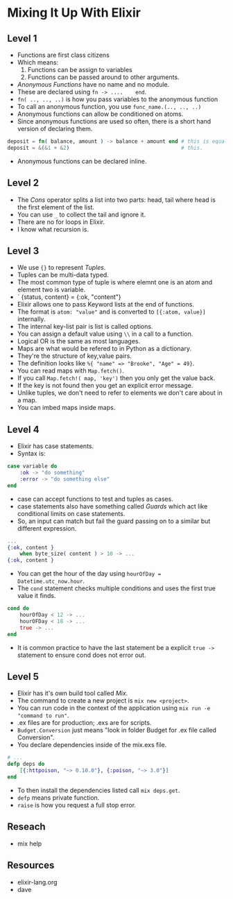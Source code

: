 # Mixing It Up With Elixir
##


## Level 1
- Functions are first class citizens
- Which means:
	1. Functions can be assign to variables
	2. Functions can be passed around to other arguments.
- *Anonymous Functions* have no name and no module.
- These are declared using `fn -> ....    end`.
- `fn( .., .., ..)` is how you pass variables to the anonymous function
- To call an anonymous function, you use `func_name.(.., .., ..)`
- Anonymous functions can allow be conditioned on atoms.
- Since anonymous functions are used so often, there is a short hand version of declaring them.
```elixir
deposit = fn( balance, amount ) -> balance + amount end # this is equal to
deposit = &(&1 + &2)                                    # this.
```
- Anonymous functions can be declared inline.

## Level 2
- The *Cons* operator splits a list into two parts: head, tail where head is the first element of the list.
- You can use `_` to collect the tail and ignore it.
- There are no for loops in Elixir.
- I know what recursion is.

## Level 3
- We use `{}` to represent *Tuples*.
- Tuples can be multi-data typed.
- The most common type of tuple is where elemnt one is an atom and element two is variable.
- ` {status, content} = {:ok, "content"}
- Elixir allows one to pass Keyword lists at the end of functions.
- The format is `atom: "value"` and is converted to `[{:atom, value}]` internally.
- The internal key-list pair is list is called options.
- You can assign a default value using `\\` in a call to a function.
- Logical OR is the same as most languages.
- Maps are what would be refered to in Python as a dictionary.
- They're the structure of key,value pairs.
- The definition looks like `%{ "name" => "Brooke", "Age" = 49}`.
- You can read maps with `Map.fetch()`.
- If you call `Map.fetch!( map, 'key')` then you only get the value back.
- If the key is not found then you get an explicit error message.
- Unlike tuples, we don't need to refer to elements we don't care about in a map.
- You can imbed maps inside maps.

## Level 4
- Elixir has case statements.
- Syntax is:
```elixir
case variable do
	:ok -> "do something"
	:error -> "do something else"
end
```
- case can accept functions to test and tuples as cases.
- case statements also have something called *Guards* which act like conditional limits on case statements.
- So, an input can match but fail the guard passing on to a similar but different expression.
```elixir
...
{:ok, content }
	when byte_size( content ) > 10 -> ...
{:ok, content }
```
- You can get the hour of the day using `hourOfDay = Datetime.utc_now.hour`.
- The `cond` statement checks multiple conditions and uses the first true value it finds.
```elixir
cond do
	hourOfDay < 12 -> ...
	hourOFDay < 18 -> ...
	true -> ...
end
```
- It is common practice to have the last statement be a explicit `true ->` statement to ensure cond does not error out.

## Level 5
- Elixir has it's own build tool called *Mix*.
- The command to create a new project is `mix new <project>`.
- You can run code in the context of the application using `mix run -e "command to run"`.
- .ex files are for production; .exs are for scripts.
- `Budget.Conversion` just means "look in folder Budget for .ex file called Conversion".
- You declare dependencies inside of the mix.exs file.
```elixir
# ...
defp deps do
	[{:httpoison, "~> 0.10.0"}, {:poison, "~> 3.0"}]
end
```
- To then install the dependencies listed call `mix deps.get`.
- `defp` means private function.
- `raise` is how you request a full stop error.



## Reseach 
- mix help

## Resources
- elixir-lang.org
- dave